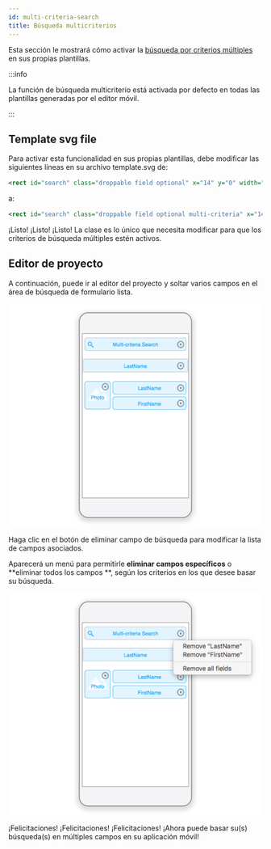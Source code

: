 ```yaml
---
id: multi-criteria-search
title: Búsqueda multicriterios
---
```



Esta sección le mostrará cómo activar la [búsqueda por criterios múltiples](../../project-definition/forms#multi-criteria-search) en sus propias plantillas.

:::info

La función de búsqueda multicriterio está activada por defecto en todas las plantillas generadas por el editor móvil.

:::

## Template svg file

Para activar esta funcionalidad en sus propias plantillas, debe modificar las siguientes líneas en su archivo template.svg de:

```xml
<rect id="search" class="droppable field optional" x="14" y="0" width="238" height="30" stroke-dasharray="5,2" ios:type="0,1,2,4,8,9,11,25,35" ios:bind="searchableField"/>

```

a:

```xml
<rect id="search" class="droppable field optional multi-criteria" x="14" y="0" width="238" height="30" stroke-dasharray="5,2" ios:type="0,1,2,4,8,9,11,25,35" ios:bind="searchableField"/>

```

¡Listo! ¡Listo! ¡Listo! La clase es lo único que necesita modificar para que los criterios de búsqueda múltiples estén activos.

## Editor de proyecto

A continuación, puede ir al editor del proyecto y soltar varios campos en el área de búsqueda de formulario lista.

![Multi-criteria search in the project editor](img/multi-criteria-search-forms-section.png)

Haga clic en el botón de eliminar campo de búsqueda para modificar la lista de campos asociados.

Aparecerá un menú para permitirle **eliminar campos específicos** o **eliminar todos los campos **, según los criterios en los que desee basar su búsqueda.

![Modify Multi-criteria search fields](img/multi-criteria-search-forms-section-remove-fields.png)

¡Felicitaciones! ¡Felicitaciones! ¡Felicitaciones! ¡Ahora puede basar su(s) búsqueda(s) en múltiples campos en su aplicación móvil!
